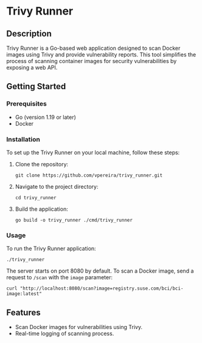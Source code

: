 # Trivy Runner

## Description
Trivy Runner is a Go-based web application designed to scan Docker images using Trivy and provide vulnerability reports. This tool simplifies the process of scanning container images for security vulnerabilities by exposing a web API.

## Getting Started

### Prerequisites
- Go (version 1.19 or later)
- Docker

### Installation

To set up the Trivy Runner on your local machine, follow these steps:

1. Clone the repository:
   ```
   git clone https://github.com/vpereira/trivy_runner.git
   ```
2. Navigate to the project directory:
   ```
   cd trivy_runner
   ```
3. Build the application:
   ```
   go build -o trivy_runner ./cmd/trivy_runner
   ```

### Usage

To run the Trivy Runner application:

```
./trivy_runner
```

The server starts on port 8080 by default. To scan a Docker image, send a request to `/scan` with the `image` parameter:

```
curl "http://localhost:8080/scan?image=registry.suse.com/bci/bci-image:latest"
```

## Features

- Scan Docker images for vulnerabilities using Trivy.
- Real-time logging of scanning process.
